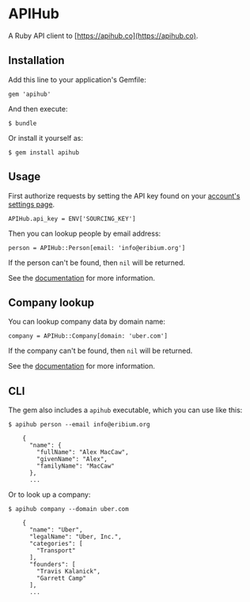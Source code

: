 # APIHub

A Ruby API client to [https://apihub.co](https://apihub.co).

## Installation

Add this line to your application's Gemfile:

    gem 'apihub'

And then execute:

    $ bundle

Or install it yourself as:

    $ gem install apihub

## Usage

First authorize requests by setting the API key found on your [account's settings page](https://apihub.co/profile).

    APIHub.api_key = ENV['SOURCING_KEY']

Then you can lookup people by email address:

    person = APIHub::Person[email: 'info@eribium.org']

If the person can't be found, then `nil` will be returned.

See the [documentation](https://apihub.co/docs/person) for more information.

## Company lookup

You can lookup company data by domain name:

    company = APIHub::Company[domain: 'uber.com']

If the company can't be found, then `nil` will be returned.

See the [documentation](https://apihub.co/docs/company) for more information.

## CLI

The gem also includes a `apihub` executable, which you can use like this:

    $ apihub person --email info@eribium.org

        {
          "name": {
            "fullName": "Alex MacCaw",
            "givenName": "Alex",
            "familyName": "MacCaw"
          },
          ...

Or to look up a company:

    $ apihub company --domain uber.com

        {
          "name": "Uber",
          "legalName": "Uber, Inc.",
          "categories": [
            "Transport"
          ],
          "founders": [
            "Travis Kalanick",
            "Garrett Camp"
          ],
          ...